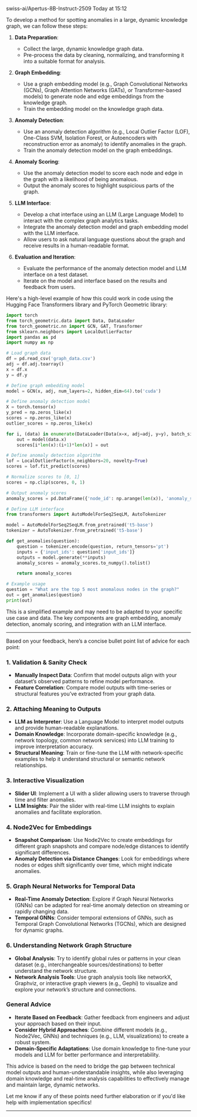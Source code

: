 swiss-ai/Apertus-8B-Instruct-2509
Today at 15:12


To develop a method for spotting anomalies in a large, dynamic knowledge graph, we can follow these steps:

1. **Data Preparation**:
   - Collect the large, dynamic knowledge graph data.
   - Pre-process the data by cleaning, normalizing, and transforming it into a suitable format for analysis.

2. **Graph Embedding**:
   - Use a graph embedding model (e.g., Graph Convolutional Networks (GCNs), Graph Attention Networks (GATs), or Transformer-based models) to generate node and edge embeddings from the knowledge graph.
   - Train the embedding model on the knowledge graph data.

3. **Anomaly Detection**:
   - Use an anomaly detection algorithm (e.g., Local Outlier Factor (LOF), One-Class SVM, Isolation Forest, or Autoencoders with reconstruction error as anomaly) to identify anomalies in the graph.
   - Train the anomaly detection model on the graph embeddings.

4. **Anomaly Scoring**:
   - Use the anomaly detection model to score each node and edge in the graph with a likelihood of being anomalous.
   - Output the anomaly scores to highlight suspicious parts of the graph.

5. **LLM Interface**:
   - Develop a chat interface using an LLM (Large Language Model) to interact with the complex graph analytics tasks.
   - Integrate the anomaly detection model and graph embedding model with the LLM interface.
   - Allow users to ask natural language questions about the graph and receive results in a human-readable format.

6. **Evaluation and Iteration**:
   - Evaluate the performance of the anomaly detection model and LLM interface on a test dataset.
   - Iterate on the model and interface based on the results and feedback from users.

Here's a high-level example of how this could work in code using the Hugging Face Transformers library and PyTorch Geometric library:

```python
import torch
from torch_geometric.data import Data, DataLoader
from torch_geometric.nn import GCN, GAT, Transformer
from sklearn.neighbors import LocalOutlierFactor
import pandas as pd
import numpy as np

# Load graph data
df = pd.read_csv('graph_data.csv')
adj = df.adj.toarray()
x = df.x
y = df.y

# Define graph embedding model
model = GCN(x, adj, num_layers=2, hidden_dim=64).to('cuda')

# Define anomaly detection model
X = torch.tensor(x)
y_pred = np.zeros_like(x)
scores = np.zeros_like(x)
outlier_scores = np.zeros_like(x)

for i, (data) in enumerate(DataLoader(Data(x=x, adj=adj, y=y), batch_size=len(x))):
    out = model(data.x)
    scores[i*len(x):(i+1)*len(x)] = out

# Define anomaly detection algorithm
lof = LocalOutlierFactor(n_neighbors=20, novelty=True)
scores = lof.fit_predict(scores)

# Normalize scores to [0, 1]
scores = np.clip(scores, 0, 1)

# Output anomaly scores
anomaly_scores = pd.DataFrame({'node_id': np.arange(len(x)), 'anomaly_score': scores})

# Define LLM interface
from transformers import AutoModelForSeq2SeqLM, AutoTokenizer

model = AutoModelForSeq2SeqLM.from_pretrained('t5-base')
tokenizer = AutoTokenizer.from_pretrained('t5-base')

def get_anomalies(question):
    question = tokenizer.encode(question, return_tensors='pt')
    inputs = {'input_ids': question['input_ids']}
    outputs = model.generate(**inputs)
    anomaly_scores = anomaly_scores.to_numpy().tolist()

    return anomaly_scores

# Example usage
question = "What are the top 5 most anomalous nodes in the graph?"
out = get_anomalies(question)
print(out)
```

This is a simplified example and may need to be adapted to your specific use case and data. The key components are graph embedding, anomaly detection, anomaly scoring, and integration with an LLM interface.

---

Based on your feedback, here’s a concise bullet point list of advice for each point:

### 1. Validation & Sanity Check
- **Manually Inspect Data**: Confirm that model outputs align with your dataset’s observed patterns to refine model performance.
- **Feature Correlation**: Compare model outputs with time-series or structural features you’ve extracted from your graph data.

### 2. Attaching Meaning to Outputs
- **LLM as Interpreter**: Use a Language Model to interpret model outputs and provide human-readable explanations. 
- **Domain Knowledge**: Incorporate domain-specific knowledge (e.g., network topology, common network services) into LLM training to improve interpretation accuracy.
- **Structural Meaning**: Train or fine-tune the LLM with network-specific examples to help it understand structural or semantic network relationships.

### 3. Interactive Visualization
- **Slider UI**: Implement a UI with a slider allowing users to traverse through time and filter anomalies.
- **LLM Insights**: Pair the slider with real-time LLM insights to explain anomalies and facilitate exploration.

### 4. Node2Vec for Embeddings
- **Snapshot Comparison**: Use Node2Vec to create embeddings for different graph snapshots and compare node/edge distances to identify significant differences.
- **Anomaly Detection via Distance Changes**: Look for embeddings where nodes or edges shift significantly over time, which might indicate anomalies.

### 5. Graph Neural Networks for Temporal Data
- **Real-Time Anomaly Detection**: Explore if Graph Neural Networks (GNNs) can be adapted for real-time anomaly detection on streaming or rapidly changing data.
- **Temporal GNNs**: Consider temporal extensions of GNNs, such as Temporal Graph Convolutional Networks (TGCNs), which are designed for dynamic graphs.

### 6. Understanding Network Graph Structure
- **Global Analysis**: Try to identify global rules or patterns in your clean dataset (e.g., interchangeable sources/destinations) to better understand the network structure.
- **Network Analysis Tools**: Use graph analysis tools like networkX, Graphviz, or interactive graph viewers (e.g., Gephi) to visualize and explore your network’s structure and connections.

### General Advice
- **Iterate Based on Feedback**: Gather feedback from engineers and adjust your approach based on their input.
- **Consider Hybrid Approaches**: Combine different models (e.g., Node2Vec, GNNs) and techniques (e.g., LLM, visualizations) to create a robust system.
- **Domain-Specific Adaptations**: Use domain knowledge to fine-tune your models and LLM for better performance and interpretability.

This advice is based on the need to bridge the gap between technical model outputs and human-understandable insights, while also leveraging domain knowledge and real-time analysis capabilities to effectively manage and maintain large, dynamic networks. 

Let me know if any of these points need further elaboration or if you'd like help with implementation specifics!

---
